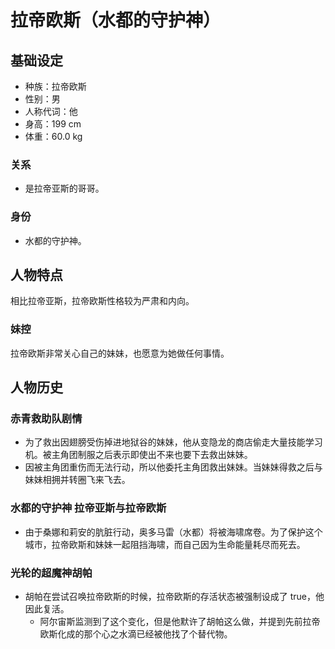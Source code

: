 # 拉帝欧斯（水都的守护神）

## 基础设定

- 种族：拉帝欧斯
- 性别：男
- 人称代词：他
- 身高：199 cm
- 体重：60.0 kg

### 关系

- 是拉帝亚斯的哥哥。

### 身份

- 水都的守护神。

## 人物特点

相比拉帝亚斯，拉帝欧斯性格较为严肃和内向。

### 妹控

拉帝欧斯非常关心自己的妹妹，也愿意为她做任何事情。

## 人物历史

### 赤青救助队剧情

- 为了救出因翅膀受伤掉进地狱谷的妹妹，他从变隐龙的商店偷走大量技能学习机。被主角团制服之后表示即使出不来也要下去救出妹妹。
- 因被主角团重伤而无法行动，所以他委托主角团救出妹妹。当妹妹得救之后与妹妹相拥并转圈飞来飞去。

### 水都的守护神 拉帝亚斯与拉帝欧斯

- 由于桑娜和莉安的肮脏行动，奥多马雷（水都）将被海啸席卷。为了保护这个城市，拉帝欧斯和妹妹一起阻挡海啸，而自己因为生命能量耗尽而死去。

### 光轮的超魔神胡帕

- 胡帕在尝试召唤拉帝欧斯的时候，拉帝欧斯的存活状态被强制设成了 true，他因此复活。
	- 阿尔宙斯监测到了这个变化，但是他默许了胡帕这么做，并提到先前拉帝欧斯化成的那个心之水滴已经被他找了个替代物。
